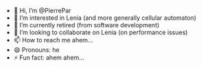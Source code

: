 - 👋 Hi, I’m @PierrePar
- 👀 I’m interested in Lenia (and more generally cellular automaton)
- 🌱 I’m currently retired (from software development)
- 💞️ I’m looking to collaborate on Lenia (on performance issues)
- 📫 How to reach me ahem...
- 😄 Pronouns: he
- ⚡ Fun fact: ahem ahem...

<!---
PierrePar/PierrePar is a ✨ special ✨ repository because its `README.md` (this file) appears on your GitHub profile.
You can click the Preview link to take a look at your changes.
--->
